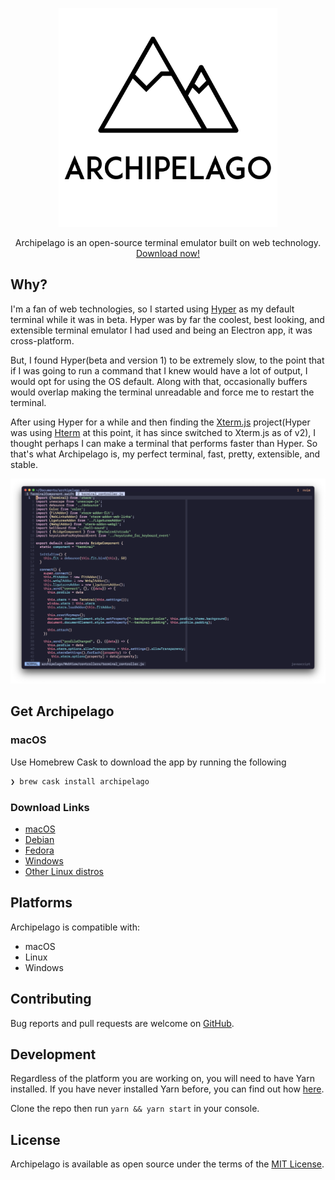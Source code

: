 <p align="center">
  <a href="https://github.com/npezza93/archipelago">
    <img src="https://raw.githubusercontent.com/npezza93/archipelago/master/.github/logo.png" width="350">
  </a>

  <p align="center">
    Archipelago is an open-source terminal emulator built on web technology.
    <br>
    <a href="https://archipelago-terminal.herokuapp.com/download">Download now!</a>
  </p>
</p>

## Why?

I'm a fan of web technologies, so I started using
[Hyper](https://github.com/zeit/hyper) as my default terminal while it was in beta.
Hyper was by far the coolest, best looking, and extensible terminal emulator I had used and being an Electron app, it was cross-platform.

But, I found Hyper(beta and version 1) to be extremely slow, to the point that if I was going to run a command that I knew would have a lot of output, I would opt for using the OS default. Along with that, occasionally buffers would overlap making the terminal unreadable and force me to restart the terminal.

After using Hyper for a while and then finding the [Xterm.js](https://xtermjs.org/) project(Hyper was using [Hterm](https://github.com/chromium/hterm) at this point, it has since switched to Xterm.js as of v2), I thought perhaps I can make a terminal that performs faster than Hyper. So that's what Archipelago is, my perfect terminal, fast, pretty, extensible, and stable.

![Screenshot](https://raw.githubusercontent.com/npezza93/archipelago/master/.github/screenshot.png)

## Get Archipelago

### macOS

Use Homebrew Cask to download the app by running the following

```bash
❯ brew cask install archipelago
```

### Download Links

- [macOS](https://archipelago-terminal.herokuapp.com/download/osx)
- [Debian](https://archipelago-terminal.herokuapp.com/download/linux_deb_64)
- [Fedora](https://archipelago-terminal.herokuapp.com/download/linux_rpm_64)
- [Windows](https://archipelago-terminal.herokuapp.com/download/win)
- [Other Linux distros](https://archipelago-terminal.herokuapp.com/download/64)

## Platforms

Archipelago is compatible with:

- macOS
- Linux
- Windows

## Contributing

Bug reports and pull requests are welcome on [GitHub](https://github.com/npezza93/archipelago).

## Development

Regardless of the platform you are working on, you will need to have Yarn installed. If you have never installed Yarn before, you can find out how [here](https://yarnpkg.com/en/docs/install).

Clone the repo then run `yarn && yarn start` in your console.

## License

Archipelago is available as open source under the terms of the [MIT License](http://opensource.org/licenses/MIT).
